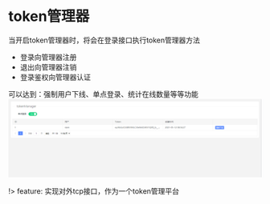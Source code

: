 # token管理器

当开启token管理器时，将会在登录接口执行token管理器方法

- 登录向管理器注册
- 退出向管理器注销
- 登录鉴权向管理器认证

可以达到：强制用户下线、单点登录、统计在线数量等等功能
![img.png](img.png)

!> feature: 实现对外tcp接口，作为一个token管理平台